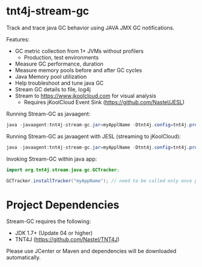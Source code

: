 # tnt4j-stream-gc
Track and trace java GC behavior using JAVA JMX GC notifications.

Features:
* GC metric collection from 1+ JVMs without profilers
  * Production, test environments
* Measure GC performance, duration
* Measure memory pools before and after GC cycles
* Java Memory pool utilization
* Help troubleshoot and tune java GC
* Stream GC details to file, log4j
* Stream to https://www.jkoolcloud.com for visual analysis 
  * Requires jKoolCloud Event Sink (https://github.com/Nastel/JESL)

Running Stream-GC as javaagent:
```java
java -javaagent:tnt4j-stream-gc.jar=myApplName -Dtnt4j.config=tnt4j.properties -classpath "lib/*" your.class.name your-args
```

Running Stream-GC as javaagent with JESL (streaming to jKoolCloud):
```java
java -javaagent:tnt4j-stream-gc.jar=myApplName -Dtnt4j.config=tnt4j.properties -classpath “lib/*" your.class.name your-args
```

Invoking Stream-GC within java app:
```java
import org.tnt4j.stream.java.gc.GCTracker;

GCTracker.installTracker("myAppName"); // need to be called only once per JVM
```

# Project Dependencies
Stream-GC requires the following:
* JDK 1.7+ (Update 04 or higher)
* TNT4J (https://github.com/Nastel/TNT4J)

Please use JCenter or Maven and dependencies will be downloaded automatically.
